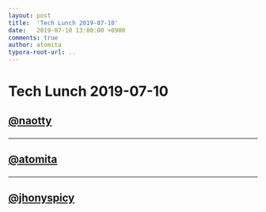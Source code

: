 ```yaml
---
layout: post
title:  'Tech Lunch 2019-07-10'
date:   2019-07-10 13:00:00 +0900
comments: true
author: atomita
typora-root-url: ..
---
```


# Tech Lunch 2019-07-10

## [@naotty](https://github.com/naotty)

### 



----

## [@atomita](https://github.com/atomita)

### 


----

## [@jhonyspicy](https://github.com/jhonyspicy)

### 

